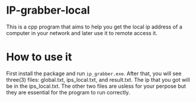 # IP-grabber-local
This is a cpp program that aims to help you get the local ip address of a computer in your network and later use it to remote access it.

# How to use it
First install the package and run `ip_grabber.exe`. After that, you will see three(3) files: global.txt, ips_local.txt, and result.txt. The ip that you got will be in the ips_local.txt. The other two files are usless for your perpose but they are essential for the program to run correctly.
